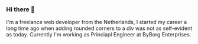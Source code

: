 ### Hi there 👋

I'm a freelance web developer from the Netherlands, I started my career a long time ago when adding rounded corners to a div was not as self-evident as today. Currently I'm working as Princiapl Engineer at ByBorg Enterprises.
